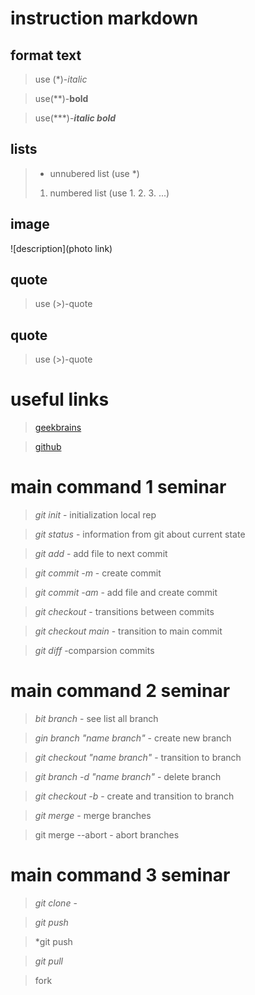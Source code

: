 # instruction markdown

## format text

> use (*)-*italic*

>use(**)-**bold**

>use(***)-***italic bold***

## lists

> * unnubered list (use *)
> 1. numbered list (use 1. 2. 3. ...)

## image

![description](photo link)

## quote

> use (>)-quote

## quote

> use (>)-quote

# useful links

> [geekbrains](https://gb.ru/)

>[github](https://github.com/)

# main command 1 seminar

>*git init* - initialization local rep

>*git status* - information from git about current state

>*git add* - add file to next commit

>*git commit -m* - create commit

>*git commit -am* - add file and create commit

>*git checkout* - transitions between commits

>*git checkout main* - transition to main commit

>*git diff* -comparsion commits

# main command 2 seminar

>*bit branch* - see list all branch

>*gin branch "name branch"* - create new branch

>*git checkout "name branch"* - transition to branch

>*git branch -d "name branch"* - delete branch

>*git checkout -b* - create and transition to branch

>*git merge* - merge branches

>git merge --abort - abort branches

# main command 3 seminar

>*git clone* - 

>*git push*

>*git push 

>*git pull*

>fork
